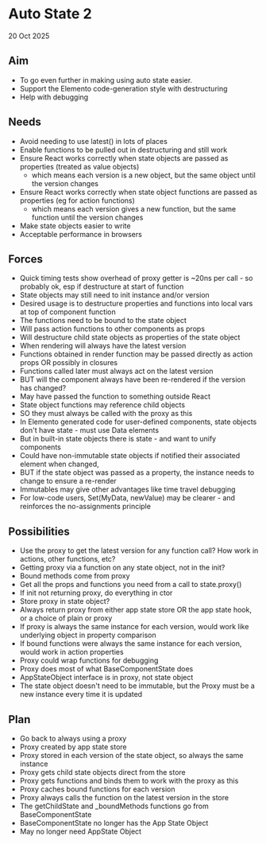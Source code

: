 Auto State 2
============

20 Oct 2025

Aim
---

- To go even further in making using auto state easier.
- Support the Elemento code-generation style with destructuring
- Help with debugging

Needs
-----

- Avoid needing to use latest() in lots of places
- Enable functions to be pulled out in destructuring and still work
- Ensure React works correctly when state objects are passed as properties (treated as value objects)
  - which means each version is a new object, but the same object until the version changes
- Ensure React works correctly when state object functions are passed as properties (eg for action functions)
  - which means each version gives a new function, but the same function until the version changes
- Make state objects easier to write
- Acceptable performance in browsers

Forces
------

- Quick timing tests show overhead of proxy getter is ~20ns per call - so probably ok, esp if destructure at start of function
- State objects may still need to init instance and/or version
- Desired usage is to destructure properties and functions into local vars at top of component function
- The functions need to be bound to the state object
- Will pass action functions to other components as props
- Will destructure child state objects as properties of the state object
- When rendering will always have the latest version
- Functions obtained in render function may be passed directly as action props OR possibly in closures
- Functions called later must always act on the latest version
- BUT will the component always have been re-rendered if the version has changed?
- May have passed the function to something outside React
- State object functions may reference child objects
- SO they must always be called with the proxy as this
- In Elemento generated code for user-defined components, state objects don't have state - must use Data elements
- But in built-in state objects there is state - and want to unify components
- Could have non-immutable state objects if notified their associated element when changed,
- BUT if the state object was passed as a property, the instance needs to change to ensure a re-render
- Immutables may give other advantages like time travel debugging
- For low-code users, Set(MyData, newValue) may be clearer - and reinforces the no-assignments principle

Possibilities
-------------

- Use the proxy to get the latest version for any function call?  How work in actions, other functions, etc?
- Getting proxy via a function on any state object, not in the init?
- Bound methods come from proxy
- Get all the props and functions you need from a call to state.proxy()
- If init not returning proxy, do everything in ctor
- Store proxy in state object?
- Always return proxy from either app state store OR the app state hook, or a choice of plain or proxy
- If proxy is always the same instance for each version, would work like underlying object in property comparison
- If bound functions were always the same instance for each version, would work in action properties
- Proxy could wrap functions for debugging
- Proxy does most of what BaseComponentState does
- AppStateObject interface is in proxy, not state object
- The state object doesn't need to be immutable, but the Proxy must be a new instance every time it is updated

Plan
----

- Go back to always using a proxy
- Proxy created by app state store
- Proxy stored in each version of the state object, so always the same instance
- Proxy gets child state objects direct from the store
- Proxy gets functions and binds them to work with the proxy as this
- Proxy caches bound functions for each version
- Proxy always calls the function on the latest version in the store
- The getChildState and _boundMethods functions go from BaseComponentState
- BaseComponentState no longer has the App State Object
- May no longer need AppState Object
